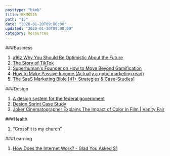 ```yaml
---
posttype: "bkmk"
title: BKMKS15
path: "15"
date: "2020-01-20T09:00:00"
updated: "2020-01-20T09:00:00"
category: Resources
---
```


###Business

1. [a16z Why You Should Be Optimistic About the Future](https://www.youtube.com/watch?v=UnU5Dikdr2U)
1. [The Story of TikTok](https://www.acquired.fm/episodes/tiktok)
1. [Superhuman's Founder on How to Move Beyond Gamification](https://www.youtube.com/watch?v=zaxAdRlyZQ8)
1. [How to Make Passive Income (Actually a good marketing read)](https://www.nateliason.com/blog/passive-income)
1. [The SaaS Marketing Bible [41+ Strategies & Case-Studies]](https://apollodigital.io/blog/saas-marketing)

###Design

1. [A design system for the federal government](https://designsystem.digital.gov/)
1. [Design Sprint Case Study](https://www.youtube.com/watch?v=AIpjJxDbAx0)
1. [Joker Cinematographer Explains The Impact of Color in Film | Vanity Fair](https://www.youtube.com/watch?v=th9pG9Q6Kuo)


###Health
1. [“CrossFit is my church”](https://www.vox.com/the-goods/2018/9/10/17801164/crossfit-soulcycle-religion-church-millennials-casper-ter-kuile)

###Learning
1. [How Does the Internet Work? - Glad You Asked S1](https://www.youtube.com/watch?v=TNQsmPf24go)

